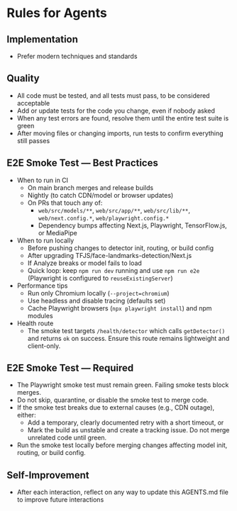 # Rules for Agents

## Implementation
- Prefer modern techniques and standards

## Quality
- All code must be tested, and all tests must pass, to be considered acceptable
- Add or update tests for the code you change, even if nobody asked
- When any test errors are found, resolve them until the entire test suite is green
- After moving files or changing imports, run tests to confirm everything still passes

## E2E Smoke Test — Best Practices
- When to run in CI
  - On main branch merges and release builds
  - Nightly (to catch CDN/model or browser updates)
  - On PRs that touch any of:
    - `web/src/models/**`, `web/src/app/**`, `web/src/lib/**`, `web/next.config.*`, `web/playwright.config.*`
    - Dependency bumps affecting Next.js, Playwright, TensorFlow.js, or MediaPipe
- When to run locally
  - Before pushing changes to detector init, routing, or build config
  - After upgrading TFJS/face-landmarks-detection/Next.js
  - If Analyze breaks or model fails to load
  - Quick loop: keep `npm run dev` running and use `npm run e2e` (Playwright is configured to `reuseExistingServer`)
- Performance tips
  - Run only Chromium locally (`--project=chromium`)
  - Use headless and disable tracing (defaults set)
  - Cache Playwright browsers (`npx playwright install`) and npm modules
- Health route
  - The smoke test targets `/health/detector` which calls `getDetector()` and returns `ok` on success. Ensure this route remains lightweight and client-only.

## E2E Smoke Test — Required
- The Playwright smoke test must remain green. Failing smoke tests block merges.
- Do not skip, quarantine, or disable the smoke test to merge code.
- If the smoke test breaks due to external causes (e.g., CDN outage), either:
  - Add a temporary, clearly documented retry with a short timeout, or
  - Mark the build as unstable and create a tracking issue. Do not merge unrelated code until green.
- Run the smoke test locally before merging changes affecting model init, routing, or build config.

## Self-Improvement
- After each interaction, reflect on any way to update this AGENTS.md file to improve future interactions
